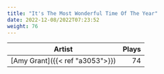 ```yaml
---
title: "It's The Most Wonderful Time Of The Year"
date: 2022-12-08/2022T07:23:52
weight: 76
---
```




 Artist | Plays 
----- | -----:
[Amy Grant]({{< ref "a3053">}}) | 74
